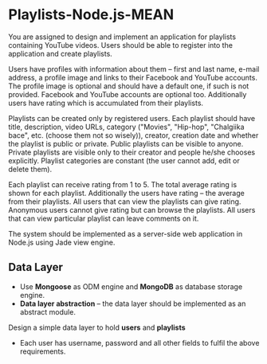 # Playlists-Node.js-MEAN 
You are assigned to design and implement an application for playlists containing YouTube videos. Users should be able to register into the application and create playlists.

Users have profiles with information about them – first and last name, e-mail address, a profile image and links to their Facebook and YouTube accounts. The profile image is optional and should have a default one, if such is not provided. Facebook and YouTube accounts are optional too. Additionally users have rating which is accumulated from their playlists.

Playlists can be created only by registered users. Each playlist should have title, description, video URLs, category ("Movies", "Hip-hop", "Chalgiika bace", etc. (choose them not so wisely)), creator, creation date and whether the playlist is public or private. Public playlists can be visible to anyone. Private playlists are visible only to their creator and people he/she chooses explicitly. Playlist categories are constant (the user cannot add, edit or delete them).

Each playlist can receive rating from 1 to 5. The total average rating is shown for each playlist. Additionally the users have rating – the average from their playlists. All users that can view the playlists can give rating. Anonymous users cannot give rating but can browse the playlists. All users that can view particular playlist can leave comments on it.

The system should be implemented as a server-side web application in Node.js using Jade view engine.

## Data Layer ##
- Use **Mongoose** as ODM engine and **MongoDB** as database storage engine.
- **Data layer abstraction** – the data layer should be implemented as an abstract module.

Design a simple data layer to hold **users** and **playlists**
- Each user has username, password and all other fields to fulfil the above requirements.
